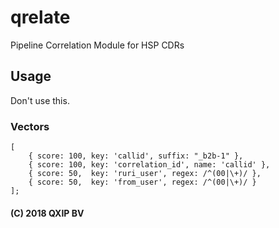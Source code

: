 # qrelate
Pipeline Correlation Module for HSP CDRs

## Usage
Don't use this.

### Vectors
```
[
	{ score: 100, key: 'callid', suffix: "_b2b-1" },
	{ score: 100, key: 'correlation_id', name: 'callid' },
	{ score: 50,  key: 'ruri_user', regex: /^(00|\+)/ },
	{ score: 50,  key: 'from_user', regex: /^(00|\+)/ }
];
```
#### (C) 2018 QXIP BV
